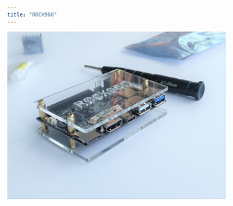 ```yaml
---
title: "ROCK960"
---
```


![assemble finished](/rock960/start/assemblecase/images/assemble_finished_front.jpg)
